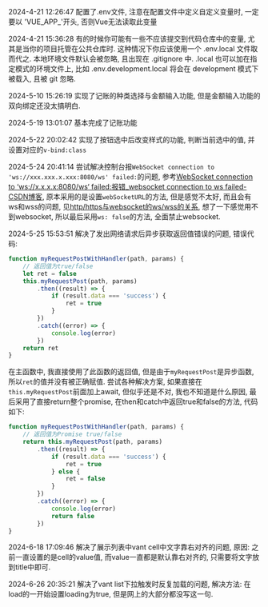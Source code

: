 2024-4-21 12:26:47 配置了.env文件, 注意在配置文件中定义自定义变量时, 一定要以 'VUE_APP_'开头, 否则Vue无法读取此变量

2024-4-21 15:36:28 有的时候你可能有一些不应该提交到代码仓库中的变量, 尤其是当你的项目托管在公共仓库时. 这种情况下你应该使用一个 .env.local 文件取而代之. 本地环境文件默认会被忽略, 且出现在 .gitignore 中. .local 也可以加在指定模式的环境文件上, 比如 .env.development.local 将会在 development 模式下被载入, 且被 git 忽略.

2024-5-10 15:26:19 实现了记账的种类选择与金额输入功能, 但是金额输入功能的双向绑定还没太搞明白.

2024-5-19 13:01:07 基本完成了记账功能

2024-5-22 20:02:42 实现了按钮选中后改变样式的功能, 判断当前选中的值, 并设置对应的`v-bind:class`

2024-5-24 20:41:14 尝试解决控制台报`WebSocket connection to 'ws://xxx.xxx.x.xxx:8080/ws' failed:`的问题, 参考[WebSocket connection to ‘ws://x.x.x.x:8080/ws‘ failed:报错_websocket connection to ws failed-CSDN博客](https://blog.csdn.net/weixin_62328829/article/details/126995531), 原本采用的是设置`webSocketURL`的方法, 但是感觉不太好, 而且会有ws和wss的问题, 见[http/https与websocket的ws/wss的关系](https://blog.csdn.net/Garrettzxd/article/details/81674251), 想了一下感觉用不到websocket, 所以最后采用`ws: false`的方法, 全面禁止websocket.

2024-5-25 15:53:51 解决了发出网络请求后异步获取返回值错误的问题, 错误代码:
```js
function myRequestPostWithHandler(path, params) {
    // 返回值为true/false
    let ret = false
    this.myRequestPost(path, params)
        .then((result) => {
            if (result.data === 'success') {
                ret = true
            }
        })
        .catch((error) => {
            console.log(error)
        })
    return ret
}
```
在主函数中, 我直接使用了此函数的返回值, 但是由于`myRequestPost`是异步函数, 所以`ret`的值并没有被正确赋值. 尝试各种解决方案, 如果直接在`this.myRequestPost`前面加上await, 但似乎还是不对, 我也不知道是什么原因, 最后采用了直接return整个promise, 在then和catch中返回true和false的方法, 代码如下:
```js
function myRequestPostWithHandler(path, params) {
    // 返回值为Promise true/false
    return this.myRequestPost(path, params)
        .then((result) => {
            if (result.data === 'success') {
                ret = true
            } else {
                ret = false
            }
        })
        .catch((error) => {
            console.log(error)
            return false
        })
}
```

2024-6-18 17:09:46 解决了展示列表中vant cell中文字靠右对齐的问题, 原因: 之前一直设置的是cell的value值, 而value一直都是默认靠右对齐的, 只需要将文字放到title中即可.

2024-6-26 20:35:21 解决了vant list下拉触发时反复加载的问题, 解决方法: 在load的一开始设置loading为true, 但是网上的大部分都没写这一句.
